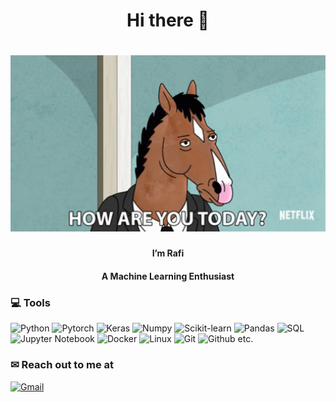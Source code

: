 ## <h1 align="center">Hi there 👋</h1>
<h1 align="center"><img src="img.gif" alt="Coder GIF" width="600"></h1>
<h4 align="center">I’m Rafi</h4>
<h4 align="center">A Machine Learning Enthusiast</h4>

### 💻 Tools
![Python](https://img.shields.io/badge/-Python-yellow?style=flat-square&logo=Python)
![Pytorch](https://img.shields.io/badge/-Pytorch-pink?style=flat-square&logo=Pytorch)
![Keras](https://img.shields.io/badge/-Keras-red?style=flat-square&logo=Keras)
![Numpy](https://img.shields.io/badge/-Numpy-blue?style=flat-square&logo=Numpy)
![Scikit-learn](https://img.shields.io/badge/-Scikitlearn-pink?style=flat-square&logo=Scikit-learn)
![Pandas](https://img.shields.io/badge/-Pandas-purple?style=flat-square&logo=Pandas)
![SQL](https://img.shields.io/badge/-SQL-blue?style=flat-square&logo=SQL)
![Jupyter Notebook](https://img.shields.io/badge/-Jupyter%20Notebook-orange?style=flat-square&logo=Jupyter-Notebook)
![Docker](https://img.shields.io/badge/-Docker-blue?style=flat-square&logo=Docker)
![Linux](https://img.shields.io/badge/-Linux-black?style=flat-square&logo=Linux)
![Git](https://img.shields.io/badge/-Git-green?style=flat-square&logo=Git)
![Github](https://img.shields.io/badge/-Github-purple?style=flat-square&logo=Github)
etc.

### ✉ Reach out to me at
[![Gmail](https://img.shields.io/badge/-ahmadrafiansyahfauzan@gmail.com-212121?style=flat-square&logo=Gmail&logoColor=red)](mailto:ahmadrafiansyahfauzan@gmail.com)
